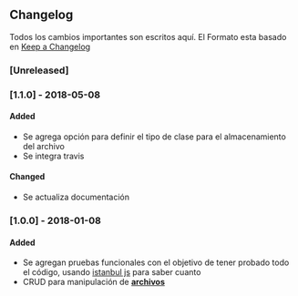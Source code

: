 ## Changelog

Todos los cambios importantes son escritos aquí. El Formato esta basado en [Keep a Changelog](http://keepachangelog.com/es-ES/1.0.0/)

### [Unreleased]

### [1.1.0] - 2018-05-08
#### Added
- Se agrega opción para definir el tipo de clase para el almacenamiento del archivo
- Se integra travis

#### Changed
- Se actualiza documentación

### [1.0.0] - 2018-01-08
#### Added
- Se agregan pruebas funcionales con el objetivo de tener probado todo el código, usando [istanbul js][istanbul] para saber cuanto
- CRUD para manipulación de **[archivos][s3]**

[s3]: https://aws.amazon.com/es/s3/
[aws-sdk]: https://www.npmjs.com/package/aws-sdk
[aws-sdk-s3]: http://docs.aws.amazon.com/AWSJavaScriptSDK/latest/AWS/S3.html
[aws-sdk-s3-constructor-property]:http://docs.aws.amazon.com/AWSJavaScriptSDK/latest/AWS/S3.html#constructor-property
[npm-error]: https://bitbucket.org/smartbox_way/npm-error
[mime-types]:https://developer.mozilla.org/en-US/docs/Web/HTTP/Basics_of_HTTP/MIME_types/Complete_list_of_MIME_types
[istanbul]: https://istanbul.js.org/